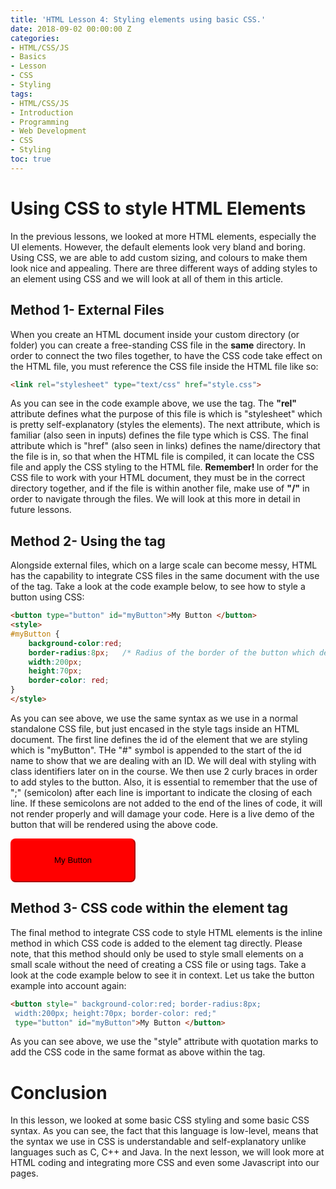 ```yaml
---
title: 'HTML Lesson 4: Styling elements using basic CSS.'
date: 2018-09-02 00:00:00 Z
categories:
- HTML/CSS/JS
- Basics
- Lesson
- CSS
- Styling
tags:
- HTML/CSS/JS
- Introduction
- Programming
- Web Development
- CSS
- Styling
toc: true
---
```


# Using CSS to style HTML Elements

In the previous lessons, we looked at more HTML elements, especially the UI elements. However, the default elements look very bland and boring. Using CSS, we are able to add custom sizing, and colours to make them look nice and appealing. There are three different ways of adding styles to an element using CSS and we will look at all of them in this article.

## Method 1- External Files

When you create an HTML document inside your custom directory (or folder) you can create a free-standing CSS file in the <b>same</b> directory. In order to connect the two files together, to have the CSS code take effect on the HTML file, you must reference the CSS file inside the HTML file like so:

```html
<link rel="stylesheet" type="text/css" href="style.css">
```

As you can see in the code example above, we use the <code></link></code> tag. The <b> "rel" </b> attribute defines what the purpose of this file is which is "stylesheet" which is pretty self-explanatory (styles the elements). The next attribute, which is familiar (also seen in inputs) defines the file type which is CSS. The final attribute which is "href" (also seen in links) defines the name/directory that the file is in, so that when the HTML file is compiled, it can locate the CSS file and apply the CSS styling to the HTML file. <b> Remember! </b> In order for the CSS file to work with your HTML document, they must be in the correct directory together, and if the file is within another file, make use of <b>"/"</b> in order to navigate through the files. We will look at this more in detail in future lessons.


## Method 2- Using the <code></style></code> tag

Alongside external files, which on a large scale can become messy, HTML has the capability to integrate CSS files in the same document with the use of the <code></style></code> tag. Take a look at the code example below, to see how to style a button using CSS:

```html
<button type="button" id="myButton">My Button </button>
<style>
#myButton {
    background-color:red; 
    border-radius:8px;   /* Radius of the border of the button which determines how round the button's edges are are.*/
    width:200px;
    height:70px;
    border-color: red;
}
</style>
```

As you can see above, we use the same syntax as we use in a normal standalone CSS file, but just encased in the style tags inside an HTML document. The first line defines the id of the element that we are styling which is "myButton". THe "#" symbol is appended to the start of the id name to show that we are dealing with an ID. We will deal with styling with class identifiers later on in the course. We then use 2 curly braces in order to add styles to the button. Also, it is essential to remember that the use of ";" (semicolon) after each line is important to indicate the closing of each line. If these semicolons are not added to the end of the lines of code, it will not render properly and will damage your code. Here is a live demo of the button that will be rendered using the above code. 

<button type="button" id="myButton">My Button </button>
<style>
#myButton {
    background-color:red; 
    border-radius:8px; 
    width:200px;
    height:70px;
    border-color: red;
}

</style>

## Method 3- CSS code within the element tag

The final method to integrate CSS code to style HTML elements is the inline method in which CSS code is added to the element tag directly. Please note, that this method should only be used to style small elements on a small scale without the need of creating a CSS file or using <code></style></code> tags. Take a look at the code example below to see it in context. Let us take the button example into account again:


```html
<button style=" background-color:red; border-radius:8px;
 width:200px; height:70px; border-color: red;" 
 type="button" id="myButton">My Button </button>
```

As you can see above, we use the "style" attribute with quotation marks to add the CSS code in the same format as above within the tag.

# Conclusion

In this lesson, we looked at some basic CSS styling and some basic CSS syntax. As you can see, the fact that this language is low-level, means that the syntax we use in CSS is understandable and self-explanatory unlike languages such as C, C++ and Java. In the next lesson, we will look more at HTML coding and integrating more CSS and even some Javascript into our pages.



